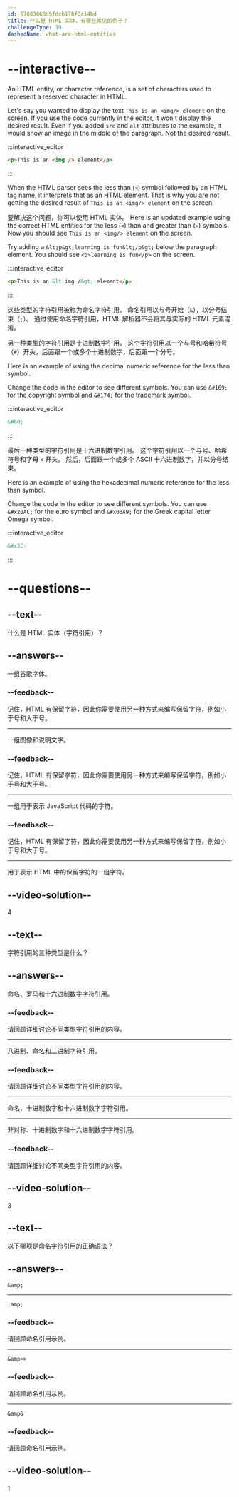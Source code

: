 ```yaml
---
id: 67083868d5fdcb17bf8c14bd
title: 什么是 HTML 实体，有哪些常见的例子？
challengeType: 19
dashedName: what-are-html-entities
---
```


# --interactive--

An HTML entity, or character reference, is a set of characters used to represent a reserved character in HTML.

Let's say you wanted to display the text `This is an <img/> element` on the screen. If you use the code currently in the editor, it won't display the desired result. Even if you added `src` and `alt` attributes to the example, it would show an image in the middle of the paragraph. Not the desired result.

:::interactive_editor

```html
<p>This is an <img /> element</p>
```

:::

When the HTML parser sees the less than (`<`) symbol followed by an HTML tag name, it interprets that as an HTML element. That is why you are not getting the desired result of `This is an <img/> element` on the screen.

要解决这个问题，你可以使用 HTML 实体。 Here is an updated example using the correct HTML entities for the less (`<`) than and greater than (`>`) symbols. Now you should see `This is an <img/> element` on the screen.

Try adding a `&lt;p&gt;learning is fun&lt;/p&gt;` below the paragraph element. You should see `<p>learning is fun</p>` on the screen.

:::interactive_editor

```html
<p>This is an &lt;img /&gt; element</p>

```

:::

这些类型的字符引用被称为命名字符引用。 命名引用以与号开始（`&`），以分号结束（`;`）。 通过使用命名字符引用，HTML 解析器不会将其与实际的 HTML 元素混淆。

另一种类型的字符引用是十进制数字引用。 这个字符引用以一个与号和哈希符号（`#`）开头，后面跟一个或多个十进制数字，后面跟一个分号。

Here is an example of using the decimal numeric reference for the less than symbol.

Change the code in the editor to see different symbols. You can use `&#169;` for the copyright symbol and `&#174;` for the trademark symbol.

:::interactive_editor

```html
&#60;
```

:::

最后一种类型的字符引用是十六进制数字引用。 这个字符引用以一个与号、哈希符号和字母 `x` 开头。 然后，后面跟一个或多个 ASCII 十六进制数字，并以分号结束。

Here is an example of using the hexadecimal numeric reference for the less than symbol.

Change the code in the editor to see different symbols. You can use `&#x20AC;` for the euro symbol and `&#x03A9;` for the Greek capital letter Omega symbol.

:::interactive_editor

```html
&#x3C;
```

:::


# --questions--

## --text--

什么是 HTML 实体（字符引用）？

## --answers--

一组谷歌字体。

### --feedback--

记住，HTML 有保留字符，因此你需要使用另一种方式来编写保留字符，例如小于号和大于号。

---

一组图像和说明文字。

### --feedback--

记住，HTML 有保留字符，因此你需要使用另一种方式来编写保留字符，例如小于号和大于号。

---

一组用于表示 JavaScript 代码的字符。

### --feedback--

记住，HTML 有保留字符，因此你需要使用另一种方式来编写保留字符，例如小于号和大于号。

---

用于表示 HTML 中的保留字符的一组字符。

## --video-solution--

4

## --text--

字符引用的三种类型是什么？

## --answers--

命名、罗马和十六进制数字字符引用。

### --feedback--

请回顾详细讨论不同类型字符引用的内容。

---

八进制、命名和二进制字符引用。

### --feedback--

请回顾详细讨论不同类型字符引用的内容。

---

命名、十进制数字和十六进制数字字符引用。

---

非对称、十进制数字和十六进制数字字符引用。

### --feedback--

请回顾详细讨论不同类型字符引用的内容。

## --video-solution--

3

## --text--

以下哪项是命名字符引用的正确语法？

## --answers--

`&amp;`

---

`;amp;`

### --feedback--

请回顾命名引用示例。

---

`&amp>>`

### --feedback--

请回顾命名引用示例。

---

`&amp&`

### --feedback--

请回顾命名引用示例。

## --video-solution--

1
